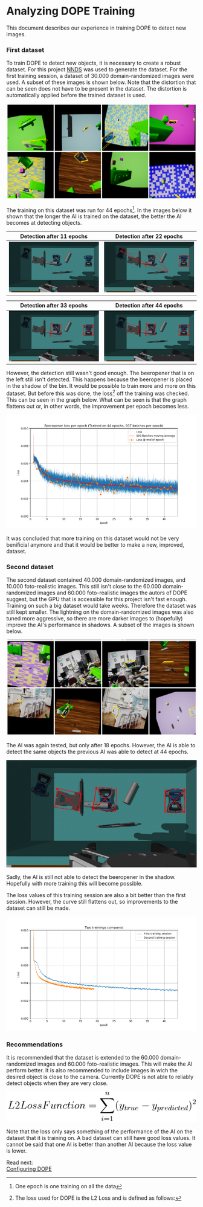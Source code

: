 # Analyzing DOPE Training
This document describes our experience in training DOPE to detect new images.

### First dataset
To train DOPE to detect new objects, it is necessary to create a robust dataset. For this project [NNDS](NNDS%20Tutorial.md) was used to generate the dataset. For the first training session, a dataset of 30.000 domain-randomized images were used. A subset of these images is shown below. Note that the distortion that can be seen does not have to be present in the dataset. The distortion is automatically applied before the trained dataset is used.

![1st training set](resources/DOPE/1st_dataset_subset.png)

The training on this dataset was run for 44 epochs[^1]. In the images below it shown that the longer the AI is trained on the dataset, the better the AI becomes at detecting objects.

| Detection after 11 epochs | Detection after 22 epochs |
| --- | --- |
| ![Epoch 11](resources/DOPE/beeropener_epoch_11.jpeg) | ![Epoch 22](resources/DOPE/beeropener_epoch_22.jpeg) |

| Detection after 33 epochs | Detection after 44 epochs |
| --- | --- |
| ![Epoch 33](resources/DOPE/beeropener_epoch_33.jpeg) | ![Epoch 44](resources/DOPE/beeropener_epoch_44.jpeg) |

However, the detection still wasn't good enough. The beeropener that is on the left still isn't detected. This happens because the beeropener is placed in the shadow of the bin. It would be possible to train more and more on this dataset. But before this was done, the loss[^2] off the training was checked. This can be seen in the graph below. What can be seen is that the graph flattens out or, in other words, the improvement per epoch becomes less.

![1st training plot](resources/DOPE/1st_beeropener_loss_per_batch.png)

It was concluded that more training on this dataset would not be very benificial anymore and that it would be better to make a new, improved, dataset.

### Second dataset
The second dataset contained 40.000 domain-randomized images, and 10.000 foto-realistic images. This still isn't close to the 60.000 domain-randomized images and 60.000 foto-realistic images the autors of DOPE suggest, but the GPU that is accessible for this project isn't fast enough. Training on such a big dataset would take weeks. Therefore the dataset was still kept smaller. The lightning on the domain-randomized images was also tuned more aggressive, so there are more darker images to (hopefully) improve the AI's performance in shadows. A subset of the images is shown below.

![2nd training set](resources/DOPE/2nd_dataset_subset.png)

The AI was again tested, but only after 18 epochs. However, the AI is able to detect the same objects the previous AI was able to detect at 44 epochs.

![Epoch 18, 2nd training](resources/DOPE/beeropener_epoch_18_2nd.jpeg)

Sadly, the AI is still not able to detect the beeropener in the shadow. Hopefully with more training this will become possible. 

The loss values of this training session are also a bit better than the first session. However, the curve still flattens out, so improvements to the dataset can still be made.

![1st and 2nd dataset](resources/DOPE/beeropener_sessions.png)

### Recommendations
It is recommended that the dataset is extended to the 60.000 domain-randomized images and 60.000 foto-realistic images. This will make the AI perform better. It is also recommended to include images in wich the desired object is close to the camera. Currently DOPE is not able to reliably detect objects when they are very close.


[^1]: One epoch is one training on all the data

[^2]: The loss used for DOPE is the L2 Loss and is defined as follows:

![L2 Loss function](resources/DOPE/l2_loss_function.png)

Note that the loss only says something of the performance of the AI on the dataset that it is training on. A bad dataset can still have good loss values. It cannot be said that one AI is better than another AI because the loss value is lower.

Read next:  
[Configuring DOPE](Configuring%20DOPE.md)